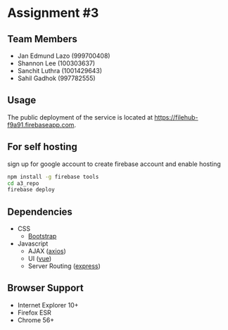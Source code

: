 # Assignment #3

## Team Members
- Jan Edmund Lazo (999700408)
- Shannon Lee (100303637)
- Sanchit Luthra (1001429643)
- Sahil Gadhok (997782555)

## Usage

The public deployment of the service is located at https://filehub-f9a91.firebaseapp.com. 

## For self hosting

sign up for google account to create firebase account and enable hosting

```sh
npm install -g firebase tools
cd a3_repo
firebase deploy
```

## Dependencies

- CSS
    - [Bootstrap][bootstrap-3]
- Javascript
    - AJAX ([axios][github-axios])
    - UI ([vue][github-vue])
    - Server Routing ([express][github-expressjs])

## Browser Support

- Internet Explorer 10+
- Firefox ESR
- Chrome 56+



[bootstrap-3]: https://getbootstrap.com/docs/3.3/
[github-axios]: https://github.com/axios/axios
[github-es6-promise]: https://github.com/stefanpenner/es6-promise
[github-vue]: https://github.com/vuejs/vue
[github-vue-router]: https://github.com/vuejs/vue-router
[github-expressjs]: https://github.com/expressjs/express
